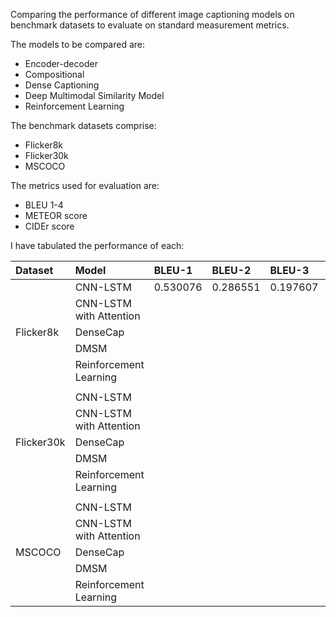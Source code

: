 Comparing the performance of different image captioning models on benchmark datasets to evaluate on standard measurement metrics.

The models to be compared are:

- Encoder-decoder
- Compositional
- Dense Captioning
- Deep Multimodal Similarity Model
- Reinforcement Learning

The benchmark datasets comprise:
- Flicker8k
- Flicker30k
- MSCOCO

The metrics used for evaluation are:

* BLEU 1-4
* METEOR score
* CIDEr score


I have tabulated the performance of each:

| Dataset | Model | BLEU-1 | BLEU-2 | BLEU-3 | BLEU-4 | METEOR | CIDEr |
|:--------|:--------|:--------|:--------|:--------|:--------|:--------|:--------|
| | CNN-LSTM | 0.530076 | 0.286551 | 0.197607 | 0.94241 | | |
| | CNN-LSTM with Attention | | | | | | |
| Flicker8k | DenseCap | | | | | | |
| | DMSM | | | | | | |
| | Reinforcement Learning | | | | | | |
| | | | | | | | |
| | CNN-LSTM | | | | | | |
| | CNN-LSTM with Attention | | | | | | |
| Flicker30k | DenseCap | | | | | | |
| | DMSM | | | | | | |
| | Reinforcement Learning | | | | | | |
| | | | | | | | |
| | CNN-LSTM | | | | | | |
| | CNN-LSTM with Attention | | | | | | |
| MSCOCO | DenseCap | | | | | | |
| | DMSM | | | | | | |
| | Reinforcement Learning | | | | | | |
